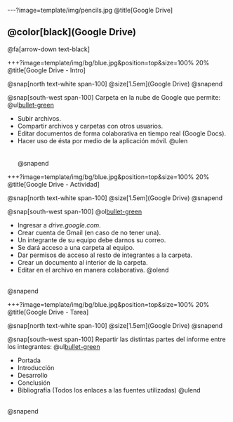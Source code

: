 ---?image=template/img/pencils.jpg
@title[Google Drive]

## @color[black](Google Drive)

@fa[arrow-down text-black]

+++?image=template/img/bg/blue.jpg&position=top&size=100% 20%
@title[Google Drive - Intro]

@snap[north text-white span-100]
@size[1.5em](Google Drive)
@snapend

@snap[south-west span-100]
Carpeta en la nube de Google que permite:
@ul[bullet-green](false)
- Subir archivos.
- Compartir archivos y carpetas con otros usuarios.
- Editar documentos de forma colaborativa en tiempo real (Google Docs).
- Hacer uso de ésta por medio de la aplicación móvil.
@ulen
<br><br><br>
@snapend


+++?image=template/img/bg/blue.jpg&position=top&size=100% 20%
@title[Google Drive - Actividad]

@snap[north text-white span-100]
@size[1.5em](Google Drive)
@snapend

@snap[south-west span-100]
@ol[bullet-green](false)
- Ingresar a *drive.google.com*.
- Crear cuenta de Gmail (en caso de no tener una).
- Un integrante de su equipo debe darnos su correo.
- Se dará acceso a una carpeta al equipo.
- Dar permisos de acceso al resto de integrantes a la carpeta.
- Crear un documento al interior de la carpeta.
- Editar en el archivo en manera colaborativa.
@olend
<br>
@snapend


+++?image=template/img/bg/blue.jpg&position=top&size=100% 20%
@title[Google Drive - Tarea]

@snap[north text-white span-100]
@size[1.5em](Google Drive)
@snapend

@snap[south-west span-100]
Repartir las distintas partes del informe entre los integrantes:
@ul[bullet-green](false)
- Portada
- Introducción
- Desarrollo
- Conclusión
- Bibliografía (Todos los enlaces a las fuentes utilizadas)
@ulend
<br>
@snapend
